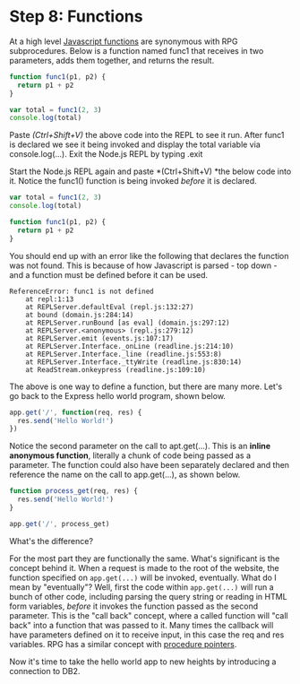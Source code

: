 # Step 8: Functions

At a high level [Javascript functions](http://www.w3schools.com/js/js_function_definition.asp) are synonymous with RPG subprocedures.  Below is a function named func1 that receives in two parameters, adds them together, and returns the result.

```js
function func1(p1, p2) {
  return p1 + p2
}

var total = func1(2, 3)
console.log(total)
```

Paste *(Ctrl+Shift+V)* the above code into the REPL to see it run.  After func1 is declared we see it being invoked and display the total variable via console.log(...).  Exit the Node.js REPL by typing .exit

Start the Node.js REPL again and paste *(Ctrl+Shift+V) *the below code into it.  Notice the func1() function is being invoked *before* it is declared.

```js
var total = func1(2, 3)
console.log(total)

function func1(p1, p2) {
  return p1 + p2
}
```

You should end up with an error like the following that declares the function was not found.  This is because of how Javascript is parsed - top down - and a function must be defined before it can be used.

```
ReferenceError: func1 is not defined
    at repl:1:13
    at REPLServer.defaultEval (repl.js:132:27)
    at bound (domain.js:284:14)
    at REPLServer.runBound [as eval] (domain.js:297:12)
    at REPLServer.<anonymous> (repl.js:279:12)
    at REPLServer.emit (events.js:107:17)
    at REPLServer.Interface._onLine (readline.js:214:10)
    at REPLServer.Interface._line (readline.js:553:8)
    at REPLServer.Interface._ttyWrite (readline.js:830:14)
    at ReadStream.onkeypress (readline.js:109:10)
```

The above is one way to define a function, but there are many more.  Let's go back to the Express hello world program, shown below.

```js
app.get('/', function(req, res) {
  res.send('Hello World!')
})
```

Notice the second parameter on the call to apt.get(...).  This is an **inline anonymous function**, literally a chunk of code being passed as a parameter.  The function could also have been separately declared and then reference the name on the call to app.get(...), as shown below.

```js
function process_get(req, res) {
  res.send('Hello World!')
}

app.get('/', process_get)
```

What's the difference?  

For the most part they are functionally the same.  What's significant is the concept behind it.  When a request is made to the root of the website, the function specified on `app.get(...)` will be invoked, eventually.  What do I mean by "eventually"?  Well, first the code within `app.get(...)` will run a bunch of other code, including parsing the query string or reading in HTML form variables, *before* it invokes the function passed as the second parameter.  This is the "call back" concept, where a called function will "call back" into a function that was passed to it.  Many times the callback will have parameters defined on it to receive input, in this case the req and res variables.  RPG has a similar concept with [procedure pointers](http://www.ibm.com/developerworks/ibmi/library/i-rpg-pointers/).

Now it's time to take the hello world app to new heights by introducing a connection to DB2.
